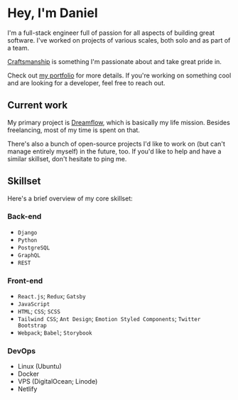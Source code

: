 # Hey, I'm Daniel

I'm a full-stack engineer full of passion for all aspects of building great software. I've worked on projects of various scales, both solo and as part of a team.

[Craftsmanship](https://danieljs.me/craftsmanship-is-essential/) is something I'm passionate about and take great pride in.

Check out [my portfolio](https://danieljs.tech) for more details. If you're working on something cool and are looking for a developer, feel free to reach out.

## Current work

My primary project is [Dreamflow](https://dreamflow.co), which is basically my life mission. Besides freelancing, most of my time is spent on that.

There's also a bunch of open-source projects I'd like to work on (but can't manage entirely myself) in the future, too. If you'd like to help and have a similar skillset, don't hesitate to ping me.

## Skillset

Here's a brief overview of my core skillset: 

### Back-end

* `Django`
* `Python`
* `PostgreSQL`
* `GraphQL`
* `REST`

### Front-end

* `React.js`; `Redux`; `Gatsby`
* `JavaScript`
* `HTML`; `CSS`; `SCSS`
* `Tailwind CSS`; `Ant Design`; `Emotion Styled Components`; `Twitter Bootstrap`
* `Webpack`; `Babel`; `Storybook`

### DevOps

* Linux (Ubuntu) 
* Docker
* VPS (DigitalOcean; Linode)
* Netlify
